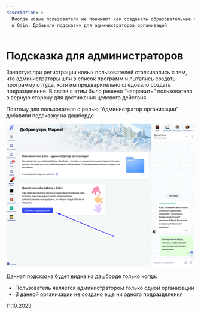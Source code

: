 ```yaml
---
description: >-
  Иногда новые пользователи не понимают как создавать образовательные программы
  в Odin. Добавили подсказку для администраторов организаций
---
```


# Подсказка для администраторов

Зачастую при регистрации новых пользователей сталкивались с тем, что администраторы шли в список программ и пытались создать программу оттуда, хотя им предварительно следовало создать подразделение. В связи с этим было решено “направить” пользователя в верную сторону для достижения целевого действия.

Поэтому для пользователя с ролью “Администратор организации” добавили подсказку на дашборде.

![](<../../.gitbook/assets/image (153).png>)

Данная подсказка будет видна на дашборде только когда:

* Пользователь является администратором только одной организации
* В данной организации не создано еще ни одного подразделения

11.10.2023
